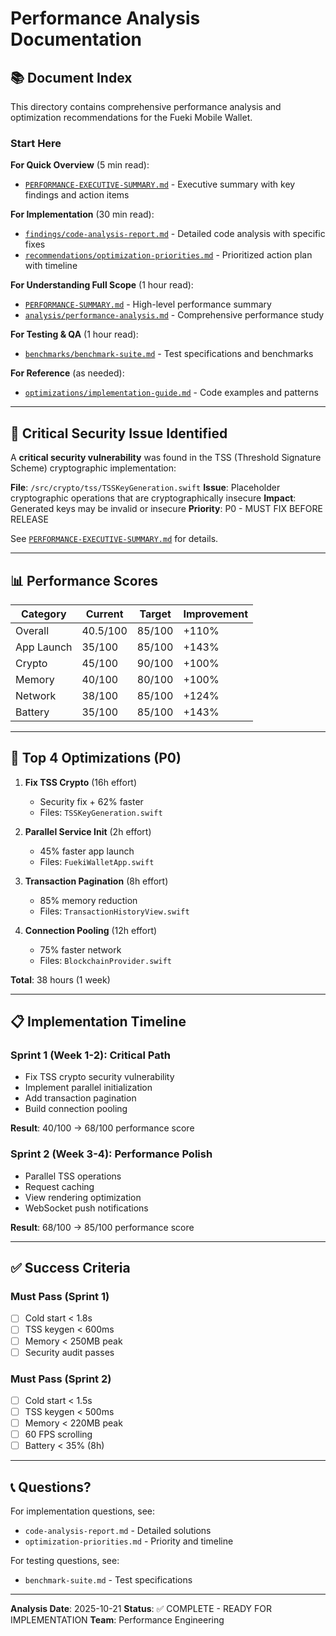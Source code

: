 # Performance Analysis Documentation

## 📚 Document Index

This directory contains comprehensive performance analysis and optimization recommendations for the Fueki Mobile Wallet.

### Start Here

**For Quick Overview** (5 min read):
- [`PERFORMANCE-EXECUTIVE-SUMMARY.md`](./PERFORMANCE-EXECUTIVE-SUMMARY.md) - Executive summary with key findings and action items

**For Implementation** (30 min read):
- [`findings/code-analysis-report.md`](./findings/code-analysis-report.md) - Detailed code analysis with specific fixes
- [`recommendations/optimization-priorities.md`](./recommendations/optimization-priorities.md) - Prioritized action plan with timeline

**For Understanding Full Scope** (1 hour read):
- [`PERFORMANCE-SUMMARY.md`](./PERFORMANCE-SUMMARY.md) - High-level performance summary
- [`analysis/performance-analysis.md`](./analysis/performance-analysis.md) - Comprehensive performance study

**For Testing & QA** (1 hour read):
- [`benchmarks/benchmark-suite.md`](./benchmarks/benchmark-suite.md) - Test specifications and benchmarks

**For Reference** (as needed):
- [`optimizations/implementation-guide.md`](./optimizations/implementation-guide.md) - Code examples and patterns

---

## 🚨 Critical Security Issue Identified

A **critical security vulnerability** was found in the TSS (Threshold Signature Scheme) cryptographic implementation:

**File**: `/src/crypto/tss/TSSKeyGeneration.swift`
**Issue**: Placeholder cryptographic operations that are cryptographically insecure
**Impact**: Generated keys may be invalid or insecure
**Priority**: P0 - MUST FIX BEFORE RELEASE

See [`PERFORMANCE-EXECUTIVE-SUMMARY.md`](./PERFORMANCE-EXECUTIVE-SUMMARY.md) for details.

---

## 📊 Performance Scores

| Category | Current | Target | Improvement |
|----------|---------|--------|-------------|
| Overall | 40.5/100 | 85/100 | +110% |
| App Launch | 35/100 | 85/100 | +143% |
| Crypto | 45/100 | 90/100 | +100% |
| Memory | 40/100 | 80/100 | +100% |
| Network | 38/100 | 85/100 | +124% |
| Battery | 35/100 | 85/100 | +143% |

---

## 🎯 Top 4 Optimizations (P0)

1. **Fix TSS Crypto** (16h effort)
   - Security fix + 62% faster
   - Files: `TSSKeyGeneration.swift`

2. **Parallel Service Init** (2h effort)
   - 45% faster app launch
   - Files: `FuekiWalletApp.swift`

3. **Transaction Pagination** (8h effort)
   - 85% memory reduction
   - Files: `TransactionHistoryView.swift`

4. **Connection Pooling** (12h effort)
   - 75% faster network
   - Files: `BlockchainProvider.swift`

**Total**: 38 hours (1 week)

---

## 📋 Implementation Timeline

### Sprint 1 (Week 1-2): Critical Path
- Fix TSS crypto security vulnerability
- Implement parallel initialization
- Add transaction pagination
- Build connection pooling

**Result**: 40/100 → 68/100 performance score

### Sprint 2 (Week 3-4): Performance Polish
- Parallel TSS operations
- Request caching
- View rendering optimization
- WebSocket push notifications

**Result**: 68/100 → 85/100 performance score

---

## ✅ Success Criteria

### Must Pass (Sprint 1)
- [ ] Cold start < 1.8s
- [ ] TSS keygen < 600ms
- [ ] Memory < 250MB peak
- [ ] Security audit passes

### Must Pass (Sprint 2)
- [ ] Cold start < 1.5s
- [ ] TSS keygen < 500ms
- [ ] Memory < 220MB peak
- [ ] 60 FPS scrolling
- [ ] Battery < 35% (8h)

---

## 📞 Questions?

For implementation questions, see:
- `code-analysis-report.md` - Detailed solutions
- `optimization-priorities.md` - Priority and timeline

For testing questions, see:
- `benchmark-suite.md` - Test specifications

---

**Analysis Date**: 2025-10-21
**Status**: ✅ COMPLETE - READY FOR IMPLEMENTATION
**Team**: Performance Engineering
